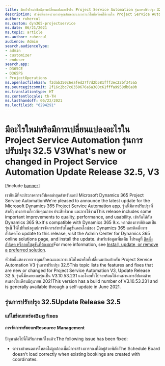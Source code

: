 ```yaml
---
title: มีอะไรใหม่หรือมีการเปลี่ยนแปลงอะไรใน Project Service Automation รุ่นการปรับปรุง 32.5 V3
description: หัวข้อนี้แสดงรายการคุณลักษณะและการแก้ไขที่พร้อมใช้งานใน Project Service Automation รุ่นการปรับปรุง 32.5 V3
author: ruhercul
ms.custom: dyn365-projectservice
ms.date: 06/21/2021
ms.topic: article
ms.author: ruhercul
audience: Admin
search.audienceType:
- admin
- customizer
- enduser
search.app:
- D365CE
- D365PS
- ProjectOperations
ms.openlocfilehash: f2dab350c6eafed27f7d2b581fff3ec22bf345a5
ms.sourcegitcommit: 2f16c2bc7c8350676a6a380c61fffa9958db6a0b
ms.translationtype: HT
ms.contentlocale: th-TH
ms.lasthandoff: 06/22/2021
ms.locfileid: "6294291"
---
```

# <a name="whats-new-or-changed-in-project-service-automation-update-release-325-v3"></a><span data-ttu-id="edbd1-103">มีอะไรใหม่หรือมีการเปลี่ยนแปลงอะไรใน Project Service Automation รุ่นการปรับปรุง 32.5 V3</span><span class="sxs-lookup"><span data-stu-id="edbd1-103">What's new or changed in Project Service Automation Update Release 32.5, V3</span></span>

[!include [banner](../includes/psa-now-project-operations.md)]

<span data-ttu-id="edbd1-104">เรายินดีที่จะประกาศการอัปเดตล่าสุดสำหรับแอป Microsoft Dynamics 365 Project Service Automation</span><span class="sxs-lookup"><span data-stu-id="edbd1-104">We're pleased to announce the latest update for the Microsoft Dynamics 365 Project Service Automation app.</span></span> <span data-ttu-id="edbd1-105">รุ่นนี้มีการปรับปรุงที่สำคัญบางอย่างเกี่ยวกับคุณภาพ ประสิทธิภาพ และการใช้งาน</span><span class="sxs-lookup"><span data-stu-id="edbd1-105">This release includes some important improvements to quality, performance, and usability.</span></span> <span data-ttu-id="edbd1-106">เข้ากันได้กับ Dynamics 365 9.x</span><span class="sxs-lookup"><span data-stu-id="edbd1-106">It's compatible with Dynamics 365 9.x.</span></span> <span data-ttu-id="edbd1-107">หากต้องการอัปเดตเป็นรุ่นนี้ ให้ไปที่หน้าศูนย์การจัดการสำหรับโซลูชันออนไลน์ของ Dynamics 365 และติดตั้งการอัปเดต</span><span class="sxs-lookup"><span data-stu-id="edbd1-107">To update to this release, visit the Admin Center for Dynamics 365 online solutions page, and install the update.</span></span> <span data-ttu-id="edbd1-108">สำหรับข้อมูลเพิ่มเติม โปรดดูที่ [ติดตั้ง อัปเดต หรือลบโซลูชันที่ต้องการ](/power-platform/admin/install-remove-preferred-solution)</span><span class="sxs-lookup"><span data-stu-id="edbd1-108">For more information, see [Install, update, or remove a preferred solution](/power-platform/admin/install-remove-preferred-solution).</span></span>

<span data-ttu-id="edbd1-109">หัวข้อนี้แสดงรายการคุณลักษณะและการแก้ไขใหม่หรือที่เปลี่ยนแปลงสำหรับ Project Service Automation V3 รุ่นการปรับปรุง 32.5</span><span class="sxs-lookup"><span data-stu-id="edbd1-109">This topic lists the features and fixes that are new or changed for Project Service Automation V3, Update Release 32.5.</span></span> <span data-ttu-id="edbd1-110">รุ่นนี้มีหมายเลขรุ่นเป็น V3.10.53.231 และโดยทั่วไปจะพร้อมใช้งานผ่านการอัปเดตด้วยตนเองในเดือนมิถุนายน 2021</span><span class="sxs-lookup"><span data-stu-id="edbd1-110">This version has a build number of V3.10.53.231 and is generally available through a self-update in June 2021.</span></span>

## <a name="update-release-325"></a><span data-ttu-id="edbd1-111">รุ่นการปรับปรุง 32.5</span><span class="sxs-lookup"><span data-stu-id="edbd1-111">Update Release 32.5</span></span>

### <a name="bug-fixes"></a><span data-ttu-id="edbd1-112">แก้ไขข้อบกพร่อง</span><span class="sxs-lookup"><span data-stu-id="edbd1-112">Bug fixes</span></span>

#### <a name="resource-management"></a><span data-ttu-id="edbd1-113">การจัดการทรัพยากร</span><span class="sxs-lookup"><span data-stu-id="edbd1-113">Resource Management</span></span>

<span data-ttu-id="edbd1-114">ปัญหาต่อไปนี้ได้รับการแก้ไขแล้ว:</span><span class="sxs-lookup"><span data-stu-id="edbd1-114">The following issue has been fixed:</span></span>

- <span data-ttu-id="edbd1-115">ตารางกำหนดการโหลดไม่ถูกต้องเมื่อมีการสร้างการจองที่มีอยู่ด้วยพิกัด</span><span class="sxs-lookup"><span data-stu-id="edbd1-115">The Schedule Board doesn't load correctly when existing bookings are created with coordinates.</span></span>

